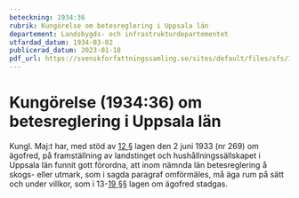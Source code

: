 ```yaml
---
beteckning: 1934:36
rubrik: Kungörelse om betesreglering i Uppsala län
departement: Landsbygds- och infrastrukturdepartementet
utfardad_datum: 1934-03-02
publicerad_datum: 2023-01-18
pdf_url: https://svenskforfattningssamling.se/sites/default/files/sfs/1934-03/SFS1934-36.pdf
---
```


# Kungörelse (1934:36) om betesreglering i Uppsala län

Kungl. Maj:t har, med stöd av [12 §](#12) lagen den 2 juni 1933 (nr 269) om ägofred, på framställning av landstinget och hushållningssällskapet i Uppsala län funnit gott förordna, att inom nämnda län betesreglering å skogs- eller utmark, som i sagda paragraf omförmäles, må äga rum på sätt och under villkor, som i 13-[19 §](#19)§ lagen om ägofred stadgas.